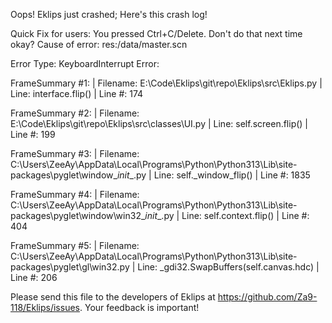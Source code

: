 Oops! Eklips just crashed;
Here's this crash log!

Quick Fix for users: You pressed Ctrl+C/Delete. Don't do that next time okay?
Cause of error: res:/data/master.scn

Error Type: KeyboardInterrupt
Error: 

FrameSummary #1:
  | Filename: E:\Code\Eklips\git\repo\Eklips\src\Eklips.py
  | Line: interface.flip()
  | Line #: 174

FrameSummary #2:
  | Filename: E:\Code\Eklips\git\repo\Eklips\src\classes\UI.py
  | Line: self.screen.flip()
  | Line #: 199

FrameSummary #3:
  | Filename: C:\Users\ZeeAy\AppData\Local\Programs\Python\Python313\Lib\site-packages\pyglet\window\__init__.py
  | Line: self._window_flip()
  | Line #: 1835

FrameSummary #4:
  | Filename: C:\Users\ZeeAy\AppData\Local\Programs\Python\Python313\Lib\site-packages\pyglet\window\win32\__init__.py
  | Line: self.context.flip()
  | Line #: 404

FrameSummary #5:
  | Filename: C:\Users\ZeeAy\AppData\Local\Programs\Python\Python313\Lib\site-packages\pyglet\gl\win32.py
  | Line: _gdi32.SwapBuffers(self.canvas.hdc)
  | Line #: 206


Please send this file to the developers of Eklips at https://github.com/Za9-118/Eklips/issues. 
Your feedback is important!